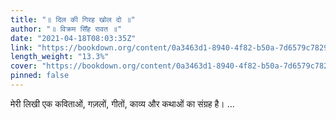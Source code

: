 ```yaml
---
title: "॥ दिल की गिरह खोल दो ॥"
author: "॥ विक्रम सिँह रावत ॥"
date: "2021-04-18T08:03:35Z"
link: "https://bookdown.org/content/0a3463d1-8940-4f82-b50a-7d6579c78297/"
length_weight: "13.3%"
cover: "https://bookdown.org/content/0a3463d1-8940-4f82-b50a-7d6579c78297/data/cover.jpg"
pinned: false
---
```


मेरी लिखी एक कविताओं, गज़लों, गीतों, काव्य और कथाओं का संग्रह है। ...
